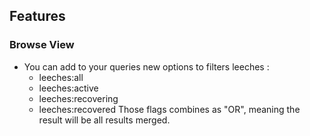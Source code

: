 

## Features

### Browse View

- You can add to your queries new options to filters leeches :
  - leeches:all
  - leeches:active
  - leeches:recovering
  - leeches:recovered
Those flags combines as "OR", meaning the result will be all results merged.